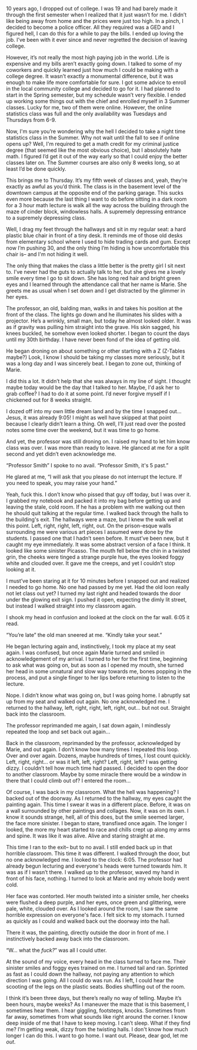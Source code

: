 10 years ago, I dropped out of college. I was 19 and had barely made it through the first semester when I realized that it just wasn’t for me. I didn’t like being away from home and the prices were just too high. In a pinch, I decided to become a police officer. All they required was a GED and I figured hell, I can do this for a while to pay the bills. I ended up loving the job. I’ve been with it ever since and never regretted the decision of leaving college.

However, it’s not really the most high paying job in the world. Life is expensive and my bills aren’t exactly going down. I talked to some of my coworkers and quickly learned just how much I could be making with a college degree. It wasn’t exactly a monumental difference, but it was enough to make life more comfortable for sure. I got some advice to enroll in the local community college and decided to go for it. I had planned to start in the Spring semester, but my schedule wasn’t very flexible. I ended up working some things out with the chief and enrolled myself in 3 Summer classes. Lucky for me, two of them were online. However, the online statistics class was full and the only availability was Tuesdays and Thursdays from 6-9.

Now, I'm sure you’re wondering why the hell I decided to take a night time statistics class in the Summer. Why not wait until the fall to see if online opens up? Well, I'm required to get a math credit for my criminal justice degree (that seemed like the most obvious choice), but I absolutely hate math. I figured I’d get it out of the way early so that I could enjoy the better classes later on. The Summer courses are also only 8 weeks long, so at least I’d be done quickly.

This brings me to Thursday. It’s my fifth week of classes and, yeah, they’re exactly as awful as you’d think. The class is in the basement level of the downtown campus at the opposite end of the parking garage. This sucks even more because the last thing I want to do before sitting in a dark room for a 3 hour math lecture is walk all the way across the building through the maze of cinder block, windowless halls. A supremely depressing entrance to a supremely depressing class.

Well, I drag my feet through the hallways and sit in my regular seat: a hard plastic blue chair in front of a tiny desk. It reminds me of those old desks from elementary school where I used to hide trading cards and gum. Except now I’m pushing 30, and the only thing I’m hiding is how uncomfortable this chair is– and I'm not hiding it well.

The only thing that makes the class a little better is the pretty girl I sit next to. I’ve never had the guts to actually talk to her, but she gives me a lovely smile every time I go to sit down. She has long red hair and bright green eyes and I learned through the attendance call that her name is Marie. She greets me as usual when I set down and I get distracted by the glimmer in her eyes.

The professor, an old, balding man, walks in and takes his position at the front of the class. The lights go down and he illuminates his slides with a projector. He’s a wrinkly, small man, but today he almost looked older. It was as if gravity was pulling him straight into the grave. His skin sagged, his knees buckled, he somehow even looked shorter. I began to count the days until my 30th birthday. I have never been fond of the idea of getting old.

He began droning on about something or other starting with a Z (Z-Tables maybe?) Look, I know I should be taking my classes more seriously, but it was a long day and I was sincerely beat. I began to zone out, thinking of Marie.

I did this a lot. It didn’t help that she was always in my line of sight. I thought maybe today would be the day that I talked to her. Maybe, I'd ask her to grab coffee? I had to do it at some point. I’d never forgive myself if I chickened out for 8 weeks straight.

I dozed off into my own little dream land and by the time I snapped out… Jesus, it was already 9:05! I might as well have skipped at that point because I clearly didn’t learn a thing. Oh well, I’ll just read over the posted notes some time over the weekend, but it was time to go home.

And yet, the professor was still droning on. I raised my hand to let him know class was over. I was more than ready to leave. He glanced at me for a split second and yet didn’t even acknowledge me.

“Professor Smith” I spoke to no avail. “Professor Smith, it's 5 past.”

He glared at me, “I will ask that you please do not interrupt the lecture. If you need to speak, you may raise your hand.”

Yeah, fuck this. I don’t know who pissed that guy off today, but I was over it. I grabbed my notebook and packed it into my bag before getting up and leaving the stale, cold room. If he has a problem with me walking out then he should quit talking at the regular time. I walked back through the halls to the building's exit. The hallways were a maze, but I knew the walk well at this point. Left, right, right, left, right, out. On the prison-esque walls surrounding me were various art pieces I assumed were done by the students. I passed one that I hadn’t seen before. It must’ve been new, but it caught my eye immediately. It was some abstract version of a face I think. It looked like some sinister Picasso. The mouth fell below the chin in a twisted grin, the cheeks were tinged a strange purple hue, the eyes looked foggy white and clouded over. It gave me the creeps, and yet I couldn’t stop looking at it.

I must’ve been staring at it for 10 minutes before I snapped out and realized I needed to go home. No one had passed by me yet. Had the old loon really not let class out yet? I turned my last right and headed towards the door under the glowing exit sign. I pushed it open, expecting the dimly lit street, but instead I walked straight into my classroom again.

I shook my head in confusion and looked at the clock on the far wall. 6:05 it read.

“You’re late” the old man sneered at me. “Kindly take your seat.”

He began lecturing again and, instinctively, I took my place at my seat again. I was confused, but once again Marie turned and smiled in acknowledgement of my arrival. I turned to her for the first time, beginning to ask what was going on, but as soon as I opened my mouth, she turned her head in some unnatural and slow way towards me, bones popping in the process, and put a single finger to her lips before returning to listen to the lecture.

Nope. I didn’t know what was going on, but I was going home. I abruptly sat up from my seat and walked out again. No one acknowledged me. I returned to the hallway, left, right, right, left, right, out… but not out. Straight back into the classroom.

The professor reprimanded me again, I sat down again, I mindlessly repeated the loop and set back out again…

Back in the classroom, reprimanded by the professor, acknowledged by Marie, and out again. I don’t know how many times I repeated this loop. Over and over again. Dozens, maybe hundreds of times, I lost count quickly. Left, right, right… or was it left, left, right? Left, right, left? I was getting dizzy. I couldn’t tell how much time had passed. I decided to open the door to another classroom. Maybe by some miracle there would be a window in there that I could climb out of? I entered the room…

Of course, I was back in my classroom. What the hell was happening? I backed out of the doorway. As I returned to the hallway, my eyes caught the painting again. This time I swear it was in a different place. Before, it was on a wall surrounded by other paintings and collages. Now, it was on its own. I know it sounds strange, hell, all of this does, but the smile seemed larger, the face more sinister. I began to stare, transfixed once again. The longer I looked, the more my heart started to race and chills crept up along my arms and spine. It was like it was alive. Alive and staring straight at me.

This time I ran to the exit– but to no avail. I still ended back up in that horrible classroom. This time it was different. I walked through the door, but no one acknowledged me. I looked to the clock: 6:05. The professor had already begun lecturing and everyone's heads were turned towards him. It was as if I wasn’t there. I walked up to the professor, waved my hand in front of his face, nothing. I turned to look at Marie and my whole body went cold.

Her face was contorted. Her mouth twisted into a sinister smile, her cheeks were flushed a deep purple, and her eyes, once green and glittering, were pale, white, clouded over. As I looked around the room, I saw the same horrible expression on everyone's face. I felt sick to my stomach. I turned as quickly as I could and walked back out the doorway into the hall.

There it was, the painting, directly outside the door in front of me. I instinctively backed away back into the classroom.

“W… what the *fuck?*” was all I could utter.

At the sound of my voice, every head in the class turned to face me. Their sinister smiles and foggy eyes trained on me. I turned tail and ran. Sprinted as fast as I could down the hallway, not paying any attention to which direction I was going. All I could do was run. As I left, I could hear the scooting of the legs on the plastic seats. Bodies shuffling out of the room.

I think it’s been three days, but there’s really no way of telling. Maybe it’s been hours, maybe weeks? As I maneuver the maze that is this basement, I sometimes hear them. I hear giggling, footsteps, knocks. Sometimes from far away, sometimes from what sounds like right around the corner. I know deep inside of me that I have to keep moving.  I can’t sleep. What if they find me? I’m getting weak, dizzy from the twisting halls. I don't know how much longer I can do this. I want to go home. I want out. Please, dear god, let me *out*.